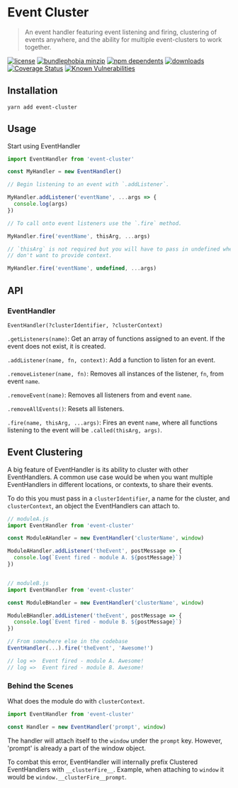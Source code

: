 # Event Cluster

> An event handler featuring event listening and firing, clustering of events
> anywhere, and the ability for multiple event-clusters to work together.

[![license](https://badgen.net/badge/license/MIT/blue)](https://www.npmjs.com/package/event-cluster)
[![bundlephobia minzip](https://badgen.net/bundlephobia/minzip/event-cluster)](https://bundlephobia.com/result?p=event-cluster)
[![npm dependents](https://badgen.net/npm/dependents/event-cluster)](https://www.npmjs.com/package/event-cluster?activeTab=dependents)
[![downloads](https://badgen.net/npm/dt/event-cluster)](https://www.npmjs.com/package/event-cluster)
[![Coverage Status](https://coveralls.io/repos/github/MaximDevoir/event-cluster/badge.svg?branch=master)](https://coveralls.io/github/MaximDevoir/event-cluster?branch=master)
[![Known Vulnerabilities](https://snyk.io/test/github/MaximDevoir/event-cluster/badge.svg)](https://snyk.io/test/github/MaximDevoir/event-cluster)

## Installation

```shell
yarn add event-cluster
```

## Usage

Start using EventHandler

```javascript
import EventHandler from 'event-cluster'

const MyHandler = new EventHandler()

// Begin listening to an event with `.addListener`.

MyHandler.addListener('eventName', ...args => {
  console.log(args)
})

// To call onto event listeners use the `.fire` method.

MyHandler.fire('eventName', thisArg, ...args)

// `thisArg` is not required but you will have to pass in undefined when you
// don't want to provide context.

MyHandler.fire('eventName', undefined, ...args)
```

## API

### EventHandler

`EventHandler(?clusterIdentifier, ?clusterContext)`

`.getListeners(name)`: Get an array of functions assigned to an event. If the
event does not exist, it is created.

`.addListener(name, fn, context)`: Add a function to listen for an event.

`.removeListener(name, fn)`: Removes all instances of the listener, `fn`, from
event `name`.

`.removeEvent(name)`: Removes all listeners from and event `name`.

`.removeAllEvents()`: Resets all listeners.

`.fire(name, thisArg, ...args)`: Fires an event `name`, where all functions
listening to the event will be `.called(thisArg, args)`.

## Event Clustering

A big feature of EventHandler is its ability to cluster with other
EventHandlers. A common use case would be when you want multiple EventHandlers
in different locations, or contexts, to share their events.

To do this you must pass in a `clusterIdentifier`, a name for the cluster, and
`clusterContext`, an object the EventHandlers can attach to.

```javascript
// moduleA.js
import EventHandler from 'event-cluster'

const ModuleAHandler = new EventHandler('clusterName', window)

ModuleAHandler.addListener('theEvent', postMessage => {
  console.log(`Event fired - module A. ${postMessage}`)
})


// moduleB.js
import EventHandler from 'event-cluster'

const ModuleBHandler = new EventHandler('clusterName', window)

ModuleBHandler.addListener('theEvent', postMessage => {
  console.log(`Event fired - module B. ${postMessage}`)
})

// From somewhere else in the codebase
EventHandler(...).fire('theEvent', 'Awesome!')

// log =>  Event fired - module A. Awesome!
// log =>  Event fired - module B. Awesome!
```

### Behind the Scenes

What does the module do with `clusterContext`.

```javascript
import EventHandler from 'event-cluster'

const Handler = new EventHandler('prompt', window)
```

The handler will attach itself to the `window` under the `prompt` key. However,
'prompt' is already a part of the window object.

To combat this error, EventHandler will internally prefix Clustered
EventHandlers with `__clusterFire__`. Example, when attaching to `window` it
would be `window.__clusterFire__prompt`.
